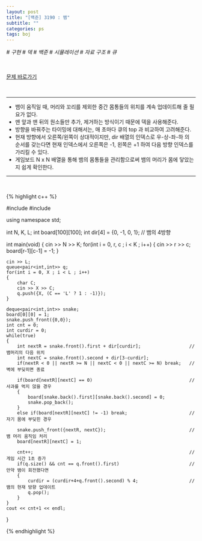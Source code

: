 ```yaml
---
layout: post
title: "[백준] 3190 : 뱀"
subtitle: ""
categories: ps
tags: boj
---
```


*# 구현 # 덱 # 백준 # 시뮬레이션 # 자료 구조 # 큐*

<br>

[문제 바로가기](https://www.acmicpc.net/problem/3190)

<br>

---

- 뱀이 움직일 때, 머리와 꼬리를 제외한 중간 몸통들의 위치를 계속 업데이트해 줄 필요가 없다.
- 맨 앞과 맨 뒤의 원소들만 추가, 제거하는 방식이기 때문에 덱을 사용해준다.
- 방향을 바꿔주는 타이밍에 대해서는, 매 초마다 큐의 top 과 비교하여 고려해준다.
- 현재 방향에서 오른쪽/왼쪽이 상대적이지만, dir 배열의 인덱스로 우-상-좌-하 의 순서를 갖는다면 현재 인덱스에서 오른쪽은 -1, 왼쪽은 +1 하여 다음 방향 인덱스를 가리킬 수 있다.
- 게임보드 N x N 배열을 통해 뱀의 몸통들을 관리함으로써 뱀의 머리가 몸에 닿았는지 쉽게 확인한다.

---
<br>

{% highlight c++ %}

#include <iostream>
#include <queue>

using namespace std;

int N, K, L;
int board[100][100];
int dir[4] = {0, -1, 0, 1};         // 뱀의 4방향

int main(void)
{
    cin >> N >> K;
    for(int i = 0, r, c ; i < K ; i++)
    {
        cin >> r >> c;
        board[r-1][c-1] = -1;
    }

    cin >> L;
    queue<pair<int,int>> q;
    for(int i = 0, X ; i < L ; i++)
    {
        char C;
        cin >> X >> C;
        q.push({X, (C == 'L' ? 1 : -1)});
    }

    deque<pair<int,int>> snake;
    board[0][0] = 1;
    snake.push_front({0,0});
    int cnt = 0;
    int curdir = 0;
    while(true)
    {
        int nextR = snake.front().first + dir[curdir];                  // 뱀머리의 다음 위치
        int nextC = snake.front().second + dir[3-curdir];
        if(nextR < 0 || nextR >= N || nextC < 0 || nextC >= N) break;   // 벽에 부딪히면 종료
        
        if(board[nextR][nextC] == 0)                                    // 사과를 먹지 않을 경우
        {
            board[snake.back().first][snake.back().second] = 0;
            snake.pop_back();
        }
        else if(board[nextR][nextC] != -1) break;                       // 자기 몸에 부딪힌 경우
        
        snake.push_front({nextR, nextC});                               // 뱀 머리 움직임 처리
        board[nextR][nextC] = 1;

        cnt++;                                                          // 게임 시간 1초 증가
        if(q.size() && cnt == q.front().first)                          // 만약 뱀이 회전했다면
        {
            curdir = (curdir+4+q.front().second) % 4;                   // 뱀의 현재 방향 업데이트
            q.pop();
        }
    }
    cout << cnt+1 << endl;
}

{% endhighlight %}

